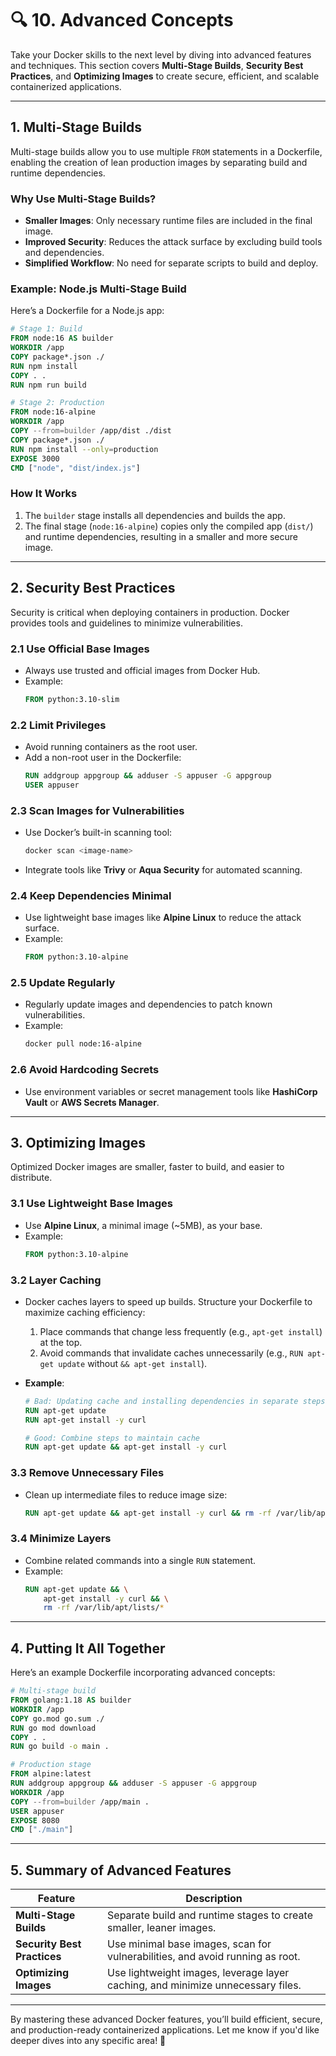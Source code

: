 ﻿# 🔍 **10. Advanced Concepts**

Take your Docker skills to the next level by diving into advanced features and techniques. This section covers **Multi-Stage Builds**, **Security Best Practices**, and **Optimizing Images** to create secure, efficient, and scalable containerized applications.

---

## **1. Multi-Stage Builds**

Multi-stage builds allow you to use multiple `FROM` statements in a Dockerfile, enabling the creation of lean production images by separating build and runtime dependencies.

### **Why Use Multi-Stage Builds?**
- **Smaller Images**: Only necessary runtime files are included in the final image.
- **Improved Security**: Reduces the attack surface by excluding build tools and dependencies.
- **Simplified Workflow**: No need for separate scripts to build and deploy.

### **Example: Node.js Multi-Stage Build**
Here’s a Dockerfile for a Node.js app:
```Dockerfile
# Stage 1: Build
FROM node:16 AS builder
WORKDIR /app
COPY package*.json ./
RUN npm install
COPY . .
RUN npm run build

# Stage 2: Production
FROM node:16-alpine
WORKDIR /app
COPY --from=builder /app/dist ./dist
COPY package*.json ./
RUN npm install --only=production
EXPOSE 3000
CMD ["node", "dist/index.js"]
```

### **How It Works**
1. The `builder` stage installs all dependencies and builds the app.
2. The final stage (`node:16-alpine`) copies only the compiled app (`dist/`) and runtime dependencies, resulting in a smaller and more secure image.

---

## **2. Security Best Practices**

Security is critical when deploying containers in production. Docker provides tools and guidelines to minimize vulnerabilities.

### **2.1 Use Official Base Images**
- Always use trusted and official images from Docker Hub.
- Example:
  ```Dockerfile
  FROM python:3.10-slim
  ```

### **2.2 Limit Privileges**
- Avoid running containers as the root user.
- Add a non-root user in the Dockerfile:
  ```Dockerfile
  RUN addgroup appgroup && adduser -S appuser -G appgroup
  USER appuser
  ```

### **2.3 Scan Images for Vulnerabilities**
- Use Docker’s built-in scanning tool:
  ```bash
  docker scan <image-name>
  ```
- Integrate tools like **Trivy** or **Aqua Security** for automated scanning.

### **2.4 Keep Dependencies Minimal**
- Use lightweight base images like **Alpine Linux** to reduce the attack surface.
- Example:
  ```Dockerfile
  FROM python:3.10-alpine
  ```

### **2.5 Update Regularly**
- Regularly update images and dependencies to patch known vulnerabilities.
- Example:
  ```bash
  docker pull node:16-alpine
  ```

### **2.6 Avoid Hardcoding Secrets**
- Use environment variables or secret management tools like **HashiCorp Vault** or **AWS Secrets Manager**.

---

## **3. Optimizing Images**

Optimized Docker images are smaller, faster to build, and easier to distribute.

### **3.1 Use Lightweight Base Images**
- Use **Alpine Linux**, a minimal image (~5MB), as your base.
- Example:
  ```Dockerfile
  FROM python:3.10-alpine
  ```

### **3.2 Layer Caching**
- Docker caches layers to speed up builds. Structure your Dockerfile to maximize caching efficiency:
  1. Place commands that change less frequently (e.g., `apt-get install`) at the top.
  2. Avoid commands that invalidate caches unnecessarily (e.g., `RUN apt-get update` without `&& apt-get install`).

- **Example**:
  ```Dockerfile
  # Bad: Updating cache and installing dependencies in separate steps
  RUN apt-get update
  RUN apt-get install -y curl

  # Good: Combine steps to maintain cache
  RUN apt-get update && apt-get install -y curl
  ```

### **3.3 Remove Unnecessary Files**
- Clean up intermediate files to reduce image size:
  ```Dockerfile
  RUN apt-get update && apt-get install -y curl && rm -rf /var/lib/apt/lists/*
  ```

### **3.4 Minimize Layers**
- Combine related commands into a single `RUN` statement.
- Example:
  ```Dockerfile
  RUN apt-get update && \
      apt-get install -y curl && \
      rm -rf /var/lib/apt/lists/*
  ```

---

## **4. Putting It All Together**

Here’s an example Dockerfile incorporating advanced concepts:
```Dockerfile
# Multi-stage build
FROM golang:1.18 AS builder
WORKDIR /app
COPY go.mod go.sum ./
RUN go mod download
COPY . .
RUN go build -o main .

# Production stage
FROM alpine:latest
RUN addgroup appgroup && adduser -S appuser -G appgroup
WORKDIR /app
COPY --from=builder /app/main .
USER appuser
EXPOSE 8080
CMD ["./main"]
```

---

## **5. Summary of Advanced Features**

| **Feature**               | **Description**                                                                 |
|---------------------------|---------------------------------------------------------------------------------|
| **Multi-Stage Builds**     | Separate build and runtime stages to create smaller, leaner images.            |
| **Security Best Practices**| Use minimal base images, scan for vulnerabilities, and avoid running as root.  |
| **Optimizing Images**      | Use lightweight images, leverage layer caching, and minimize unnecessary files.|

---

By mastering these advanced Docker features, you’ll build efficient, secure, and production-ready containerized applications. Let me know if you'd like deeper dives into any specific area! 🚀
